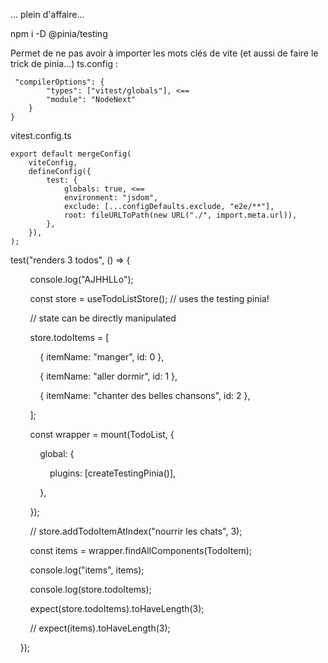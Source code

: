 ... plein d'affaire...

npm i -D @pinia/testing



Permet de ne pas avoir à importer les mots clés de vite (et aussi de faire le trick de pinia...)
ts.config : 
```
 "compilerOptions": {
        "types": ["vitest/globals"], <==
        "module": "NodeNext"
    }
}
```

vitest.config.ts
``` 
export default mergeConfig(
    viteConfig,
    defineConfig({
        test: {
            globals: true, <==
            environment: "jsdom",
            exclude: [...configDefaults.exclude, "e2e/**"],
            root: fileURLToPath(new URL("./", import.meta.url)),
        },
    }),
);
```




test("renders 3 todos", () => {

        console.log("AJHHLLo");

        const store = useTodoListStore(); // uses the testing pinia!

  

        // state can be directly manipulated

        store.todoItems = [

            { itemName: "manger", id: 0 },

            { itemName: "aller dormir", id: 1 },

            { itemName: "chanter des belles chansons", id: 2 },

        ];

        const wrapper = mount(TodoList, {

            global: {

                plugins: [createTestingPinia()],

            },

        });

  

        // store.addTodoItemAtIndex("nourrir les chats", 3);

  

        const items = wrapper.findAllComponents(TodoItem);

        console.log("items", items);

        console.log(store.todoItems);

        expect(store.todoItems).toHaveLength(3);

        // expect(items).toHaveLength(3);

    });